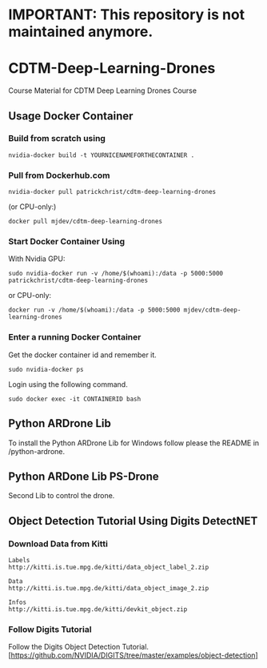 
# IMPORTANT: This repository is not maintained anymore.

# CDTM-Deep-Learning-Drones
Course Material for CDTM Deep Learning Drones Course

## Usage Docker Container
### Build from scratch using
```
nvidia-docker build -t YOURNICENAMEFORTHECONTAINER .
```
### Pull from Dockerhub.com
```
nvidia-docker pull patrickchrist/cdtm-deep-learning-drones
```
(or CPU-only:)
```
docker pull mjdev/cdtm-deep-learning-drones
```
### Start Docker Container Using
With Nvidia GPU:
```
sudo nvidia-docker run -v /home/$(whoami):/data -p 5000:5000 patrickchrist/cdtm-deep-learning-drones
```
or CPU-only:
```
docker run -v /home/$(whoami):/data -p 5000:5000 mjdev/cdtm-deep-learning-drones
```

### Enter a running Docker Container
Get the docker container id and remember it.
```
sudo nvidia-docker ps
```
Login using the following command.
```
sudo docker exec -it CONTAINERID bash
```
## Python ARDrone Lib
To install the Python ARDrone Lib for Windows follow please the README in /python-ardrone.

## Python ARDone Lib PS-Drone
Second Lib to control the drone.
## Object Detection Tutorial Using Digits DetectNET
### Download Data from Kitti
```
Labels
http://kitti.is.tue.mpg.de/kitti/data_object_label_2.zip
```
```
Data
http://kitti.is.tue.mpg.de/kitti/data_object_image_2.zip
```
```
Infos
http://kitti.is.tue.mpg.de/kitti/devkit_object.zip
```
### Follow Digits Tutorial
Follow the Digits Object Detection Tutorial.
[https://github.com/NVIDIA/DIGITS/tree/master/examples/object-detection]
